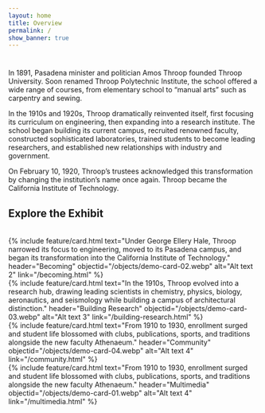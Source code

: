 ```yaml
---
layout: home
title: Overview
permalink: /
show_banner: true
---
```

<div class="body-container overview">

<h1 id="page-menu-label" class="section-title"></h1>

<p>In 1891, Pasadena minister and politician Amos Throop founded Throop University. Soon renamed Throop Polytechnic Institute, the school offered a wide range of courses, from elementary school to “manual arts” such as carpentry and sewing.</p>

<p>In the 1910s and 1920s, Throop dramatically reinvented itself, first focusing its curriculum on engineering, then expanding into a research institute. The school began building its current campus, recruited renowned faculty, constructed sophisticated laboratories, trained students to become leading researchers, and established new relationships with industry and government.</p>

<p>On February 10, 1920, Throop’s trustees acknowledged this transformation by changing the institution’s name once again. Throop became the California Institute of Technology. </p>

</div>

## Explore the Exhibit

<br>

<div class="container">
  <div class="row row-cols-1 row-cols-sm-2 row-cols-lg-4 g-4 justify-content-center">
    <div class="col card-becoming"> 
      {% include feature/card.html text="Under George Ellery Hale, Throop narrowed its focus to engineering, moved to its Pasadena campus, and began its transformation into the California Institute of Technology." header="Becoming" objectid="/objects/demo-card-02.webp" alt="Alt text 2" link="/becoming.html" %}
    </div>
    <div class="col card-building-research">
      {% include feature/card.html text="In the 1910s, Throop evolved into a research hub, drawing leading scientists in chemistry, physics, biology, aeronautics, and seismology while building a campus of architectural distinction." header="Building Research" objectid="/objects/demo-card-03.webp" alt="Alt text 3" link="/building-research.html" %}
    </div>
    <div class="col card-community">
      {% include feature/card.html text="From 1910 to 1930, enrollment surged and student life blossomed with clubs, publications, sports, and traditions alongside the new faculty Athenaeum." header="Community" objectid="/objects/demo-card-04.webp" alt="Alt text 4" link="/community.html" %}
    </div>
    <div class="col card-multimedia">
      {% include feature/card.html text="From 1910 to 1930, enrollment surged and student life blossomed with clubs, publications, sports, and traditions alongside the new faculty Athenaeum." header="Multimedia" objectid="/objects/demo-card-01.webp" alt="Alt text 4" link="/multimedia.html" %}
    </div>
  </div>
</div>

<br>

